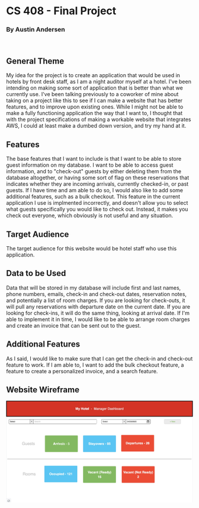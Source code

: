 <h1>CS 408 - Final Project</h1>
<h3>By Austin Andersen</h3>

<br>

<h2>General Theme</h2>
<p>My idea for the project is to create an application that would be used in hotels by front desk staff, as I am a night auditor myself at a hotel. I've been intending on making some sort of application that is 
  better than what we currently use. I've been talking previously to a coworker of mine about taking on a project like this to see if I can make a website that has better features, and to improve upon existing ones.
  While I might not be able to make a fully functioning application the way that I want to, I thought that with the project specifications of making a workable website that integrates AWS, I could at least make a
  dumbed down version, and try my hand at it.</p>

<h2>Features</h2>
<p>The base features that I want to include is that I want to be able to store guest information on my database. I want to be able to access guest information, and to "check-out" guests by either deleting them 
  from the database altogether, or having some sort of flag on these reservations that indicates whether they are incoming arrivals, currently checked-in, or past guests. If I have time and am able to do so, I
  would also like to add some additional features, such as a bulk checkout. This feature in the current application I use is implmented incorrectly, and doesn't allow you to select what guests specifically you 
  would like to check out. Instead, it makes you check out everyone, which obviously is not useful and any situation.</p>

  <h2>Target Audience</h2>
  <p>The target audience for this website would be hotel staff who use this application.</p>

  <h2>Data to be Used</h2>
  <p>Data that will be stored in my database will include first and last names, phone numbers, emails, check-in and check-out dates, reservation notes, and potentially a list of room charges. If you are looking
    for check-outs, it will pull any reservations with departure date on the current date. If you are looking for check-ins, it will do the same thing, looking at arrival date. If I'm able to implement it in time,
    I would like to be able to arrange room charges and create an invoice that can be sent out to the guest.</p>

  <h2>Additional Features</h2>
  <p>As I said, I would like to make sure that I can get the check-in and check-out feature to work. If I am able to, I want to add the bulk checkout feature, a feature to create a personalized invoice, and a search
    feature.</p>

<h2>Website Wireframe</h2>
<img src="webdesign.png" alt="wireframe">
